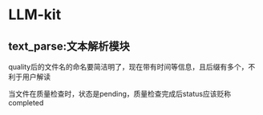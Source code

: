 # LLM-kit

## text_parse:文本解析模块


quality后的文件名的命名要简洁明了，现在带有时间等信息，且后缀有多个，不利于用户解读

当文件在质量检查时，状态是pending，质量检查完成后status应该贬称completed